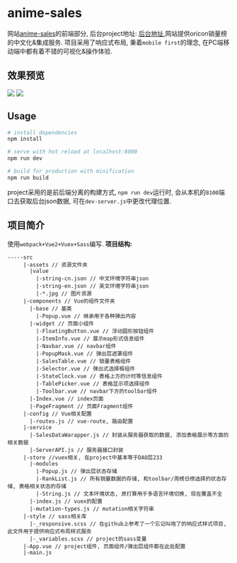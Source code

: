 # anime-sales
网站[anime-sales](http://anime-sales.com)的前端部分, 后台project地址: [后台地址](https://github.com/hanFengSan/anime-sales-server),网站提供oricon销量榜的中文化&集成服务. 项目采用了响应式布局, 秉着`mobile first`的理念, 在PC端移动端中都有着不错的可视化&操作体验.

## 效果预览
<img src="https://github.com/hanFengSan/anime-sales/blob/master/github_image/anime-sales-preview1.png"/>
<img src="https://github.com/hanFengSan/anime-sales/blob/master/github_image/anime-sales-preview2.png"/>


## Usage

``` bash
# install dependencies
npm install

# serve with hot reload at localhost:8080
npm run dev

# build for production with minification
npm run build
```
project采用的是前后端分离的构建方式, `npm run dev`运行时, 会从本机的`8100`端口去获取后台json数据, 可在`dev-server.js`中更改代理位置.

## 项目简介
使用`webpack+Vue2+Vuex+Sass`编写. 
**项目结构:**
```
-----src
     |-assets // 资源文件夹
       |value
         |-string-cn.json // 中文环境字符串json
         |-string-en.json // 英文环境字符串json
         |-*.jpg // 图片资源
     |-components // Vue的组件文件夹
       |-base // 基类
         |-Popup.vue // 继承用于各种弹出内容
       |-widget // 页面小组件
         |-FloatingButton.vue // 浮动圆形按钮组件
         |-ItemInfo.vue // 展示map形式信息组件
         |-Navbar.vue // navbar组件
         |-PopupMask.vue // 弹出层遮罩组件
         |-SalesTable.vue // 销量表格组件
         |-Selector.vue // 弹出式选择框组件
         |-StateClock.vue // 表格上方的计时等信息组件
         |-TablePicker.vue // 表格显示项选择组件
         |-Toolbar.vue // navbar下方的toolbar组件
       |-Index.vue // index页面
       |-PageFragment // 页面Fragment组件
     |-config // Vue相关配置
       |-routes.js // vue-route, 路由配置
     |-service
       |-SalesDataWarapper.js // 封装从服务器获取的数据, 添加表格展示等方面的相关数据
       |-ServerAPI.js // 服务器接口封装 
     |-store //vuex相关, 在project中基本等于DAO层233
       |-modules
         |-Popup.js // 弹出层状态存储
         |-RankList.js // 所有销量数据的存储, 和toolbar/周榜日榜选择的状态存储, 表格相关状态的存储
         |-String.js // 文本环境状态, 原打算用于多语言环境切换, 现在覆盖不全
       |-index.js // vuex的配置
       |-mutation-types.js // mutation相关字符串
     |-style // sass相关库
       |-_responsive.scss // 在github上参考了一个忘记叫啥了的响应式样式项目, 此文件用于提供响应式布局样式服务
       |-_variables.scss // project的sass变量
     |-App.vue // project组件, 页面组件/弹出层组件都在此处配置
     |-main.js
```

